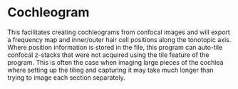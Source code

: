 # Cochleogram

This facilitates creating cochleograms from confocal images and will export
a frequency map and inner/outer hair cell positions along the tonotopic
axis. Where position information is stored in the file, this program can auto-tile confocal
z-stacks that were not acquired using the tile feature of the program. This
is often the case when imaging large pieces of the cochlea where setting up
the tiling and capturing it may take much longer than trying to image each
section separately. 

